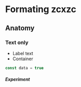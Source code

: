 # Formating zcxzc

## Anatomy

### Text only

- Label text
- Container

```js [coba.js]
const data = true
```

###### **Experiment**
